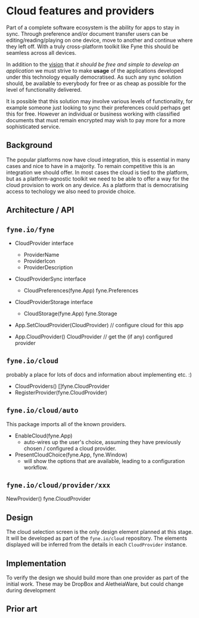 # Cloud features and providers

Part of a complete software ecosystem is the ability for apps to stay in sync. Through preference and/or document transfer users can be editing/reading/playing on one device, move to another and continue where they left off. With a truly cross-platform toolkit like Fyne this should be seamless across all devices.

In addition to the [vision](https://fyne.io/vision/) that *it should be free and simple to develop an application* we must strive to make **usage** of the applications developed under this technology equally democratised. As such any sync solution should, be available to everybody for free or as cheap as possible for the level of functionality delivered.

It is possible that this solution may involve various levels of functionality, for example someone just looking to sync their preferences could perhaps get this for free. However an individual or business working with classified documents that must remain encrypted may wish to pay more for a more sophisticated service.

## Background

The popular platforms now have cloud integration, this is essential in many cases and nice to have in a majority.
To remain competitive this is an integration we should offer.
In most cases the cloud is tied to the platform, but as a platform-agnostic toolkit we need to be able to offer a way for the cloud provision to work on any device.
As a platform that is democratising access to techology we also need to provide choice.

## Architecture / API

## `fyne.io/fyne`

* CloudProvider interface
    - ProviderName
    - ProviderIcon
    - ProviderDescription

* CloudProviderSync interface
    - CloudPreferences(fyne.App) fyne.Preferences

* CloudProviderStorage interface
    - CloudStorage(fyne.App) fyne.Storage

* App.SetCloudProvider(CloudProvider) // configure cloud for this app

* App.CloudProvider() CloudProvider // get the (if any) configured provider

## `fyne.io/cloud`

probably a place for lots of docs and information about implementing etc. :)

* CloudProviders() []fyne.CloudProvider
* RegisterProvider(fyne.CloudProvider)

## `fyne.io/cloud/auto`

This package imports all of the known providers.

* EnableCloud(fyne.App)
  - auto-wires up the user's choice, assuming they have previously chosen / configured a cloud provider.
* PresentCloudChoice(fyne.App, fyne.Window)
  - will show the options that are available, leading to a configuration workflow.

## `fyne.io/cloud/provider/xxx`

NewProvider() fyne.CloudProvider

## Design

The cloud selection screen is the only design element planned at this stage.
It will be developed as part of the `fyne.io/cloud` repository.
The elements displayed will be inferred from the details in each `CloudProvider` instance.

## Implementation

To verify the design we should build more than one provider as part of the initial work.
These may be DropBox and AletheiaWare, but could change during development

## Prior art


